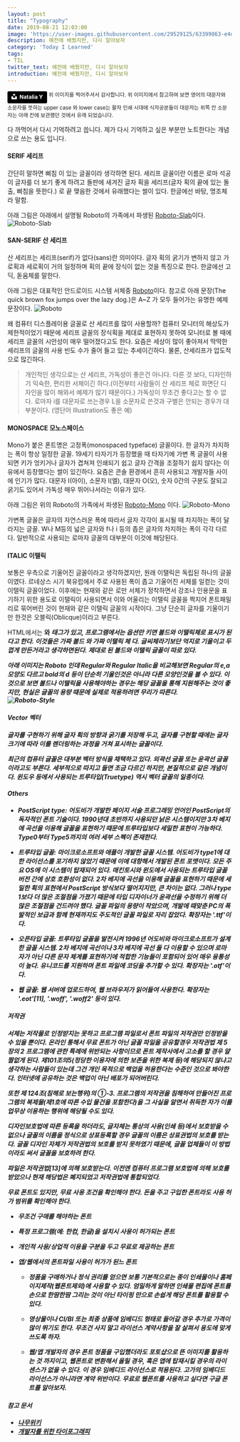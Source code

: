 ```yaml
---
layout: post
title: "Typography"
date: 2019-08-21 12:03:00
image: 'https://user-images.githubusercontent.com/29529125/63399863-e4df4580-c40c-11e9-95ed-73331730e4f9.jpg'
description: 예전에 배웠지만, 다시 알아보자
category: 'Today I Learned'
tags:
- TIL
twitter_text: 예전에 배웠지만, 다시 알아보자
introduction: 예전에 배웠지만, 다시 알아보자
---
```

<a style="background-color:black;color:white;text-decoration:none;padding:4px 6px;font-family:-apple-system, BlinkMacSystemFont, &quot;San Francisco&quot;, &quot;Helvetica Neue&quot;, Helvetica, Ubuntu, Roboto, Noto, &quot;Segoe UI&quot;, Arial, sans-serif;font-size:12px;font-weight:bold;line-height:1.2;display:inline-block;border-radius:3px" href="https://unsplash.com/@foxfox?utm_medium=referral&amp;utm_campaign=photographer-credit&amp;utm_content=creditBadge" target="_blank" rel="noopener noreferrer" title="Download free do whatever you want high-resolution photos from Natalia Y"><span style="display:inline-block;padding:2px 3px"><svg xmlns="http://www.w3.org/2000/svg" style="height:12px;width:auto;position:relative;vertical-align:middle;top:-2px;fill:white" viewBox="0 0 32 32"><title>unsplash-logo</title><path d="M10 9V0h12v9H10zm12 5h10v18H0V14h10v9h12v-9z"></path></svg></span><span style="display:inline-block;padding:2px 3px">Natalia Y</span></a>
<sup>위 이미지를 찍어주셔서 감사합니다. 위 이미지에서 참고하여 보면 영어의 대문자와 소문자를 뜻하는 upper case 와 lower case는 활자 인쇄 시대에 식자공분들이 대문자는 위쪽 칸 소문자는 아래 칸에 보관했던 것에서 유래 되었습니다.<sup>
 
다 까먹어서 다시 기억하려고 씁니다. 제가 다시 기억하고 싶은 부분만 노트한다는 개념으로 쓰는 용도 입니다.

#### SERIF 세리프 
간단히 말하면 삐침 이 있는 글꼴이라 생각하면 된다. 세리프 글꼴이란 이름은 로마 석공이 글자를 더 보기 좋게 하려고 돌판에 새겨진 글자 획을 세리프(글자 획의 끝에 있는 돌출, 삐침을 뜻한다.) 로 끝 맺음한 것에서 유래했다는 썰이 있다. 한글에선 바탕, 명조체라 말함. 

아래 그림은 아래에서 설명될 Roboto의 가족에서 파생된 [Roboto-Slab](https://fonts.google.com/specimen/Roboto+Slab)이다.
![Roboto-Slab](https://user-images.githubusercontent.com/29529125/63395662-6a5bf900-c3ff-11e9-8f25-6705d0a0a7ca.png)

#### SAN-SERIF 산 세리프 
산 세리프는 세리프(serif)가 없다(sans)란 의미이다. 글자 획의 굵기가 변하지 않고 가로획과 세로획이 거의 일정하며 획의 끝에 장식이 없는 것을 특징으로 한다. 한글에선 고딕, 돋움체를 말한다. 

아래 그림은 대표적인 안드로이드 시스템 서체중 [Roboto](https://fonts.google.com/specimen/Roboto)이다. 
 참고로 아래 문장(The quick brown fox jumps over the lazy dog.)은 A~Z 가 모두 들어가는 유명한 예제 문장이다. 
![Roboto](https://user-images.githubusercontent.com/29529125/63395679-79db4200-c3ff-11e9-8398-2c28053e48af.png)

왜 컴퓨터 디스플레이용 글꼴로 산 세리프를 많이 사용할까? 컴퓨터 모니터의 해상도가 제한적이었기 때문에 세리프 글꼴의 장식획을 제대로 표현하지 못하여 모니터로 볼 때에 세리프 글꼴의 시안성이 매우 떨어졌다고도 한다. 요즘은 세상이 많이 좋아져서 딱딱한 세리프의 글꼴의 사용 빈도 수가 줄어 들고 있는 추세이긴하다. 물론, 산세리프가 압도적으로 많긴하다. 

> 개인적인 생각으로는 산 세리프, 가독성이 좋은건 아니다. 다른 것 보다, 디자인하기 익숙한, 편리한  서체이긴 하다.(이전부터 사람들이 산 세리프 체로 화면단 디자인을 많이 해와서 예제가 많기 때문이다.) 가독성이 무조건 좋다고는 할 수 없다. 로마자 i를 대문자로 쓰는경우 L을 소문자로 쓴것과 구별은 안되는 경우가 대부분이다. (영단어 Illustration도 좋은 예)

#### MONOSPACE 모노스페이스
Mono가 붙은 폰트명은 고정폭(monospaced typeface) 글꼴이다. 한 글자가 차지하는 폭이 항상 일정한 글꼴. 19세기 타자기가 등장했을 때 타자기에 가변 폭 글꼴이 사용되면 키가 엉키거나 글자가 겹쳐져 인쇄되기 쉽고 글자 간격을 조절하기 쉽지 않다는 이유에서 등장했다는 썰이 있긴하다. 
요즘은 콘솔 환경에서 흔히 사용되고 개발자들 사이에 인기가 많다. 대문자 I(아이), 소문자 l(엘), 대문자 O(오), 숫자 0간의 구분도 잘되고 굵기도 있어서 가독성 매우 뛰어나서라는 이유가 있다. 

아래 그림은 위의 Roboto의 가족에서 파생된 [Roboto-Mono](https://fonts.google.com/specimen/Roboto+Mono) 이다.
![Roboto-Mono](https://user-images.githubusercontent.com/29529125/63395694-819ae680-c3ff-11e9-8577-3cd1cbfe8ff8.png)


가변폭 글꼴은 글자의 자연스러운 폭에 따라서 글자 각각이 표시될 때 차지하는 폭이 달라지는 글꼴. W나 M등의 넓은 글자와 f나 i 등의 좁은 글자의 차지하는 폭이 각각 다르다. 일반적으로 사용되는 로마자 글꼴의 대부분이 이것에 해당된다.

#### ITALIC 이탤릭 
보통은 우측으로 기울어진 글꼴이라고 생각하겠지만, 원래 이탤릭은 독립된 하나의 글꼴이였다. 르네상스 시기 북유럽에서 주로 사용된 폭이 좁고 기울어진 서체를 일컫는 것이 이탤릭 글꼴이었다. 이후에는 현재와 같은 로만 서체가 정착하면서 강조나 인용문을 표기하기 위한 용도로 이탤릭이 사용되면서 이와 어울리는 이탤릭 글꼴을 짝지어 폰트패밀리로 묶어버린 것이 현재와 같은 이탤릭 글꼴의 시작이다. 그냥 단순히 글자를 기울이기만 한것은 오블릭(Oblicque)이라고 부른다. 

HTML에서는 <b>와 <i> 태그가 있고, 프로그램에서는 옵션만 키면 볼드와 이탤릭체로 표시가 된다고 한다. 이것들은 __가짜 볼드__ 와 _가짜 이탤릭 체_ 다. 글씨체라기보단 억지로 기울이고 두껍게 만든거라고 생각하면된다. 제대로 된 볼드와 이탤릭 글꼴이 따로 있다. 


아래 이미지는 Roboto 인데 Regular와 Regular Italic을 비교해보면 Regular의 e,a 모양도 다르고 bold의 d 등이 단순히 기울인것은 아니라 다른 모양인것을 볼 수 있다. 이것으로 보면 볼드나 이탤릭을 사용해야하는 경우는 해당 글꼴을 통해 지원해주는 것이 좋지만, 현실은 글꼴의 용량 때문에 실제로 적용하려면 무리가 따른다.  
![Roboto-Style](https://user-images.githubusercontent.com/29529125/63396836-70ec6f80-c403-11e9-9fac-3256b7af7675.png)


#### Vector 벡터
글자를 구현하기 위해 글자 획의 방향과 굵기를 저장해 두고, 글자를 구현할 때에는 글자 크기에 따라 이를 렌더링하는 과정을 거쳐 표시하는 글꼴이다.

최근의 컴퓨터 글꼴은 대부분 벡터 방식을 채택하고 있다. 외곽선 글꼴 또는 윤곽선 글꼴이라고도 부른다. 세부적으로 따지고 들면 조금 다르긴 하지만, 본질적으로 같은 개념이다. 윈도우 등에서 사용되는 트루타입(Truetype) 역시 벡터 글꼴의 일종이다.

#### Others 
- PostScript type: 어도비가 개발한 페이지 서술 프로그래밍 언어인 PostScript의 독자적인 폰트 기술이다. 1990년대 초반까지 사용되던 낡은 시스템이지만 3차 베지에 곡선을 이용해 글꼴을 표현하기 때문에 트루타입보다 세밀한 표현이 가능하다. Type0부터 Type5까지의 여러 세부 스펙이 존재한다.

- 트루타입 글꼴: 마이크로소프트와 애플이 개발한 글꼴 시스템. 어도비가 type1에 대한 라이선스를 포기하지 않았기 때문에 이에 대항해서 개발된 폰트 포맷이다. 모든 주요 OS에 이 시스템이 탑재되어 있다. 매킨토시와 윈도에서 사용되는 트루타입 글꼴 버전 간에 상호 호환성이 없다. 2차 베지에 곡선을 이용해 글꼴을 표현하기 때문에 세밀한 획의 표현에서 PostScript 방식보다 떨어지지만, 큰 차이는 없다. 그러나 type 1보다 더 많은 조절점을 가졌기 때문에 타입 디자이너가 윤곽선을 수정하기 위해 더 많은 조절점을 건드려야 했다. 글꼴 파일의 용량이 작았으며, 개발에 때맞춘 PC의 폭발적인 보급과 함께 현재까지도 주도적인 글꼴 파일로 자리 잡았다. 확장자는 '.ttf'이다.

- 오픈타입 글꼴: 트루타입 글꼴을 발전시켜 1996년 어도비와 마이크로소프트가 설계한 글꼴 시스템. 2차 베지에 곡선이나 3차 베지에 곡선 둘 다 이용할 수 있으며 로마자가 아닌 다른 문자 체계를 표현하기에 적합한 기능들이 포함되어 있어 매우 융통성이 높다. 유니코드를 지원하며 폰트 파일에 코딩을 추가할 수 있다. 확장자는 '.otf'이다.

- 웹 글꼴: 웹 서버에 업로드하여, 웹 브라우저가 읽어들여 사용한다. 확장자는 '.eot'[11], '.woff', '.woff2' 등이 있다.

#### 저작권
서체는 저작물로 인정받지는 못하고 프로그램 파일로서 폰트 파일의 저작권만 인정받을 수 있을 뿐이다. 
온라인 통해서 무료 폰트가 아닌 글꼴 파일을 공유할경우 저작권법 제 5장의 2 프로그램에 관한 특례에 위반되는 사항이므로 폰트 제작사에서 고소를 할 경우 얄짤없게 된다. 제101조의5(정당한 이용자에 의한 보존을 위한 복제 등)에 해당되지 않냐고 생각하는 사람들이 있는데 그건 개인 목적으로 백업을 허용한다는 수준인 것으로 봐야한다. 인터넷에 공유하는 것은 백업이 아닌 배포가 되어버린다.

또한 제 124조(침해로 보는행위)의 ①-3. 프로그램의 저작권을 침해하여 만들어진 프로그램의 복제물(제1호에 따른 수입 물건을 포함한다)을 그 사실을 알면서 취득한 자가 이를 업무상 이용하는 행위에 해당될 수도 있다.

디자인보호법에 따른 등록을 하더라도, 글자체는 통상의 사용(인쇄 등)에서 보호받을 수 없으나 글꼴의 이름을 정식으로 상표등록할 경우 글꼴의 이름은 상표권법의 보호를 받는다. 글꼴 디자인 자체가 저작권법의 보호를 받지 못하였기 때문에, 글꼴 업체들이 이 방법이라도 써서 글꼴을 보호하려 한다.

파일은 저작권법[13]에 의해 보호받는다. 이전엔 컴퓨터 프로그램 보호법에 의해 보호를 받았으나 현재 해당법은 폐지되었고 저작권법에 통합되었다.

무료 폰트도 있지만, 무료 사용 조건을 확인해야 한다. 돈을 주고 구입한 폰트라도 사용 허가 범위를 확인해야 한다.

- 무조건 구매를 해야하는 폰트
- 특정 프로그램(예: 한컴, 한글)을 설치시 사용이 허가되는 폰트 
- 개인적 사용/상업적 이용을 구분을 두고 무료로 제공하는 폰트 
- 앱/웹에서의 폰트파일 사용이 허가가 된느 폰트 

  * 정품을 구매하거나 정식 권리를 얻으면 보통 기본적으로는 종이 인쇄물이나 홈페이지제작(웹폰트제외)에 
  사용할 수 있다. 엄밀하게 말하면 인쇄물 편집에 폰트를 손으로 한땀한땀 그리는 것이 아닌 타이핑 만으로 손쉽게 해당 폰트를 활용할 수 있다.
  
  * 영상물이나 CI/BI 또는 최종 상품에 임베디드 형태로 들어갈 경우 추가로 가격이 많이 뛰기도 한다. 무조건 사지 말고 라이선스 계약사항을 잘 살펴서 용도에 맞게 쓰도록 하자.
 
  * 웹/앱 개발자의 경우 폰트 정품을 구입했더라도 포토샵으로 뜬 이미지를 활용하는 것 까지이고, 웹폰트로 변환해서 올릴 경우, 혹은 앱에 탑재시킬 경우의 라이센스가 없을 수 있다. 이 경우 임베디드 라이선스로 적용된다. 고가의 임베디드 라이선스가 아니라면 계약 위반이다. 무료로 웹폰트를 사용하고 싶다면 구글 폰트를 알아보자.




#### 참고 문서 
- [나무위키](https://namu.wiki/w/%EA%B8%80%EA%BC%B4?from=%EC%84%B8%EB%A6%AC%ED%94%84#s-3.2)
- [개발자를 위한 타이포그래피](https://brunch.co.kr/@jangcnet/62)
